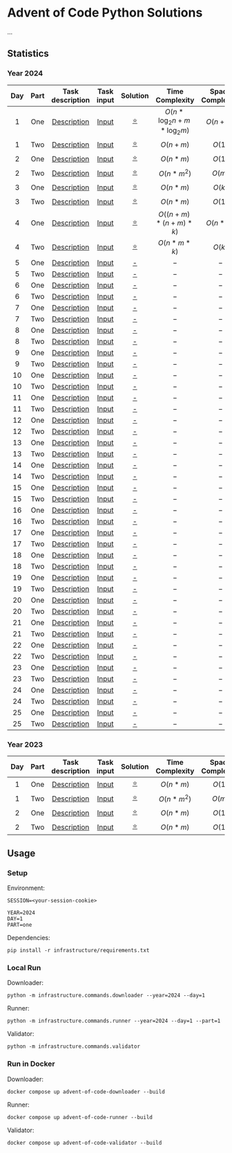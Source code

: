 # Advent of Code Python Solutions

...

## Statistics

### Year 2024

| Day | Part |                  Task description                   |                     Task input                      |                  Solution                   |        Time Complexity         | Space Complexity | Notes |
|:---:|:----:|:---------------------------------------------------:|:---------------------------------------------------:|:-------------------------------------------:|:------------------------------:|:----------------:|-------|
|  1  | One  | [Description](https://adventofcode.com/2024/day/1)  | [Input](https://adventofcode.com/2024/day/1/input)  | [⭐](solutions/year_2024/day_1/part_one.py)  | $O(n*\log_2{n} + m*\log_2{m})$ |     $O(n+m)$     |       |
|  1  | Two  | [Description](https://adventofcode.com/2024/day/1)  | [Input](https://adventofcode.com/2024/day/1/input)  | [⭐](solutions/year_2024/day_1/part_two.py)  |            $O(n+m)$            |      $O(1)$      |       |
|  2  | One  | [Description](https://adventofcode.com/2024/day/2)  | [Input](https://adventofcode.com/2024/day/2/input)  | [⭐](solutions/year_2024/day_2/part_one.py)  |            $O(n*m)$            |      $O(1)$      |       |
|  2  | Two  | [Description](https://adventofcode.com/2024/day/2)  | [Input](https://adventofcode.com/2024/day/2/input)  | [⭐](solutions/year_2024/day_2/part_two.py)  |           $O(n*m^2)$           |      $O(m)$      |       |
|  3  | One  | [Description](https://adventofcode.com/2024/day/3)  | [Input](https://adventofcode.com/2024/day/3/input)  | [⭐](solutions/year_2024/day_3/part_one.py)  |            $O(n*m)$            |      $O(k)$      |       |
|  3  | Two  | [Description](https://adventofcode.com/2024/day/3)  | [Input](https://adventofcode.com/2024/day/3/input)  | [⭐](solutions/year_2024/day_3/part_two.py)  |            $O(n*m)$            |      $O(1)$      |       |
|  4  | One  | [Description](https://adventofcode.com/2024/day/4)  | [Input](https://adventofcode.com/2024/day/4/input)  | [⭐](solutions/year_2024/day_4/part_one.py)  |       $O((n+m)*(n+m)*k)$       |     $O(n*m)$     |       |
|  4  | Two  | [Description](https://adventofcode.com/2024/day/4)  | [Input](https://adventofcode.com/2024/day/4/input)  | [⭐](solutions/year_2024/day_4/part_two.py)  |           $O(n*m*k)$           |      $O(k)$      |       |
|  5  | One  | [Description](https://adventofcode.com/2024/day/5)  | [Input](https://adventofcode.com/2024/day/5/input)  | [-](solutions/year_2024/day_5/part_one.py)  |              $-$               |       $-$        |       |
|  5  | Two  | [Description](https://adventofcode.com/2024/day/5)  | [Input](https://adventofcode.com/2024/day/5/input)  | [-](solutions/year_2024/day_5/part_two.py)  |              $-$               |       $-$        |       |
|  6  | One  | [Description](https://adventofcode.com/2024/day/6)  | [Input](https://adventofcode.com/2024/day/6/input)  | [-](solutions/year_2024/day_6/part_one.py)  |              $-$               |       $-$        |       |
|  6  | Two  | [Description](https://adventofcode.com/2024/day/6)  | [Input](https://adventofcode.com/2024/day/6/input)  | [-](solutions/year_2024/day_6/part_two.py)  |              $-$               |       $-$        |       |
|  7  | One  | [Description](https://adventofcode.com/2024/day/7)  | [Input](https://adventofcode.com/2024/day/7/input)  | [-](solutions/year_2024/day_7/part_one.py)  |              $-$               |       $-$        |       |
|  7  | Two  | [Description](https://adventofcode.com/2024/day/7)  | [Input](https://adventofcode.com/2024/day/7/input)  | [-](solutions/year_2024/day_7/part_two.py)  |              $-$               |       $-$        |       |
|  8  | One  | [Description](https://adventofcode.com/2024/day/8)  | [Input](https://adventofcode.com/2024/day/8/input)  | [-](solutions/year_2024/day_8/part_one.py)  |              $-$               |       $-$        |       |
|  8  | Two  | [Description](https://adventofcode.com/2024/day/8)  | [Input](https://adventofcode.com/2024/day/8/input)  | [-](solutions/year_2024/day_8/part_two.py)  |              $-$               |       $-$        |       |
|  9  | One  | [Description](https://adventofcode.com/2024/day/9)  | [Input](https://adventofcode.com/2024/day/9/input)  | [-](solutions/year_2024/day_9/part_one.py)  |              $-$               |       $-$        |       |
|  9  | Two  | [Description](https://adventofcode.com/2024/day/9)  | [Input](https://adventofcode.com/2024/day/9/input)  | [-](solutions/year_2024/day_9/part_two.py)  |              $-$               |       $-$        |       |
| 10  | One  | [Description](https://adventofcode.com/2024/day/10) | [Input](https://adventofcode.com/2024/day/10/input) | [-](solutions/year_2024/day_10/part_one.py) |              $-$               |       $-$        |       |
| 10  | Two  | [Description](https://adventofcode.com/2024/day/10) | [Input](https://adventofcode.com/2024/day/10/input) | [-](solutions/year_2024/day_10/part_two.py) |              $-$               |       $-$        |       |
| 11  | One  | [Description](https://adventofcode.com/2024/day/11) | [Input](https://adventofcode.com/2024/day/11/input) | [-](solutions/year_2024/day_11/part_one.py) |              $-$               |       $-$        |       |
| 11  | Two  | [Description](https://adventofcode.com/2024/day/11) | [Input](https://adventofcode.com/2024/day/11/input) | [-](solutions/year_2024/day_11/part_two.py) |              $-$               |       $-$        |       |
| 12  | One  | [Description](https://adventofcode.com/2024/day/12) | [Input](https://adventofcode.com/2024/day/12/input) | [-](solutions/year_2024/day_12/part_one.py) |              $-$               |       $-$        |       |
| 12  | Two  | [Description](https://adventofcode.com/2024/day/12) | [Input](https://adventofcode.com/2024/day/12/input) | [-](solutions/year_2024/day_12/part_two.py) |              $-$               |       $-$        |       |
| 13  | One  | [Description](https://adventofcode.com/2024/day/13) | [Input](https://adventofcode.com/2024/day/13/input) | [-](solutions/year_2024/day_13/part_one.py) |              $-$               |       $-$        |       |
| 13  | Two  | [Description](https://adventofcode.com/2024/day/13) | [Input](https://adventofcode.com/2024/day/13/input) | [-](solutions/year_2024/day_13/part_two.py) |              $-$               |       $-$        |       |
| 14  | One  | [Description](https://adventofcode.com/2024/day/14) | [Input](https://adventofcode.com/2024/day/14/input) | [-](solutions/year_2024/day_14/part_one.py) |              $-$               |       $-$        |       |
| 14  | Two  | [Description](https://adventofcode.com/2024/day/14) | [Input](https://adventofcode.com/2024/day/14/input) | [-](solutions/year_2024/day_14/part_two.py) |              $-$               |       $-$        |       |
| 15  | One  | [Description](https://adventofcode.com/2024/day/15) | [Input](https://adventofcode.com/2024/day/15/input) | [-](solutions/year_2024/day_15/part_one.py) |              $-$               |       $-$        |       |
| 15  | Two  | [Description](https://adventofcode.com/2024/day/15) | [Input](https://adventofcode.com/2024/day/15/input) | [-](solutions/year_2024/day_15/part_two.py) |              $-$               |       $-$        |       |
| 16  | One  | [Description](https://adventofcode.com/2024/day/16) | [Input](https://adventofcode.com/2024/day/16/input) | [-](solutions/year_2024/day_16/part_one.py) |              $-$               |       $-$        |       |
| 16  | Two  | [Description](https://adventofcode.com/2024/day/16) | [Input](https://adventofcode.com/2024/day/16/input) | [-](solutions/year_2024/day_16/part_two.py) |              $-$               |       $-$        |       |
| 17  | One  | [Description](https://adventofcode.com/2024/day/17) | [Input](https://adventofcode.com/2024/day/17/input) | [-](solutions/year_2024/day_17/part_one.py) |              $-$               |       $-$        |       |
| 17  | Two  | [Description](https://adventofcode.com/2024/day/17) | [Input](https://adventofcode.com/2024/day/17/input) | [-](solutions/year_2024/day_17/part_two.py) |              $-$               |       $-$        |       |
| 18  | One  | [Description](https://adventofcode.com/2024/day/18) | [Input](https://adventofcode.com/2024/day/18/input) | [-](solutions/year_2024/day_18/part_one.py) |              $-$               |       $-$        |       |
| 18  | Two  | [Description](https://adventofcode.com/2024/day/18) | [Input](https://adventofcode.com/2024/day/18/input) | [-](solutions/year_2024/day_18/part_two.py) |              $-$               |       $-$        |       |
| 19  | One  | [Description](https://adventofcode.com/2024/day/19) | [Input](https://adventofcode.com/2024/day/19/input) | [-](solutions/year_2024/day_19/part_one.py) |              $-$               |       $-$        |       |
| 19  | Two  | [Description](https://adventofcode.com/2024/day/19) | [Input](https://adventofcode.com/2024/day/19/input) | [-](solutions/year_2024/day_19/part_two.py) |              $-$               |       $-$        |       |
| 20  | One  | [Description](https://adventofcode.com/2024/day/20) | [Input](https://adventofcode.com/2024/day/20/input) | [-](solutions/year_2024/day_20/part_one.py) |              $-$               |       $-$        |       |
| 20  | Two  | [Description](https://adventofcode.com/2024/day/20) | [Input](https://adventofcode.com/2024/day/20/input) | [-](solutions/year_2024/day_20/part_two.py) |              $-$               |       $-$        |       |
| 21  | One  | [Description](https://adventofcode.com/2024/day/21) | [Input](https://adventofcode.com/2024/day/21/input) | [-](solutions/year_2024/day_21/part_one.py) |              $-$               |       $-$        |       |
| 21  | Two  | [Description](https://adventofcode.com/2024/day/21) | [Input](https://adventofcode.com/2024/day/21/input) | [-](solutions/year_2024/day_21/part_two.py) |              $-$               |       $-$        |       |
| 22  | One  | [Description](https://adventofcode.com/2024/day/22) | [Input](https://adventofcode.com/2024/day/22/input) | [-](solutions/year_2024/day_22/part_one.py) |              $-$               |       $-$        |       |
| 22  | Two  | [Description](https://adventofcode.com/2024/day/22) | [Input](https://adventofcode.com/2024/day/22/input) | [-](solutions/year_2024/day_22/part_two.py) |              $-$               |       $-$        |       |
| 23  | One  | [Description](https://adventofcode.com/2024/day/23) | [Input](https://adventofcode.com/2024/day/23/input) | [-](solutions/year_2024/day_23/part_one.py) |              $-$               |       $-$        |       |
| 23  | Two  | [Description](https://adventofcode.com/2024/day/23) | [Input](https://adventofcode.com/2024/day/23/input) | [-](solutions/year_2024/day_23/part_two.py) |              $-$               |       $-$        |       |
| 24  | One  | [Description](https://adventofcode.com/2024/day/24) | [Input](https://adventofcode.com/2024/day/24/input) | [-](solutions/year_2024/day_24/part_one.py) |              $-$               |       $-$        |       |
| 24  | Two  | [Description](https://adventofcode.com/2024/day/24) | [Input](https://adventofcode.com/2024/day/24/input) | [-](solutions/year_2024/day_24/part_two.py) |              $-$               |       $-$        |       |
| 25  | One  | [Description](https://adventofcode.com/2024/day/25) | [Input](https://adventofcode.com/2024/day/25/input) | [-](solutions/year_2024/day_25/part_one.py) |              $-$               |       $-$        |       |
| 25  | Two  | [Description](https://adventofcode.com/2024/day/25) | [Input](https://adventofcode.com/2024/day/25/input) | [-](solutions/year_2024/day_25/part_two.py) |              $-$               |       $-$        |       |

### Year 2023

| Day | Part |                  Task description                  |                     Task input                     |                  Solution                  | Time Complexity | Space Complexity | Notes |
|:---:|:----:|:--------------------------------------------------:|:--------------------------------------------------:|:------------------------------------------:|:---------------:|:----------------:|-------|
|  1  | One  | [Description](https://adventofcode.com/2023/day/1) | [Input](https://adventofcode.com/2023/day/1/input) | [⭐](solutions/year_2023/day_1/part_one.py) |    $O(n*m)$     |      $O(1)$      |       |
|  1  | Two  | [Description](https://adventofcode.com/2023/day/1) | [Input](https://adventofcode.com/2023/day/1/input) | [⭐](solutions/year_2023/day_1/part_two.py) |   $O(n*m^2)$    |      $O(m)$      |       |
|  2  | One  | [Description](https://adventofcode.com/2023/day/2) | [Input](https://adventofcode.com/2023/day/2/input) | [⭐](solutions/year_2023/day_2/part_one.py) |    $O(n*m)$     |      $O(1)$      |       |
|  2  | Two  | [Description](https://adventofcode.com/2023/day/2) | [Input](https://adventofcode.com/2023/day/2/input) | [⭐](solutions/year_2023/day_2/part_two.py) |    $O(n*m)$     |      $O(1)$      |       |

## Usage

### Setup

Environment:

```dotenv
SESSION=<your-session-cookie>

YEAR=2024
DAY=1
PART=one
```

Dependencies:

```shell
pip install -r infrastructure/requirements.txt
```


### Local Run

Downloader:

```shell
python -m infrastructure.commands.downloader --year=2024 --day=1
```

Runner:

```shell
python -m infrastructure.commands.runner --year=2024 --day=1 --part=1
```

Validator:

```shell
python -m infrastructure.commands.validator
```

### Run in Docker

Downloader:

```shell
docker compose up advent-of-code-downloader --build
```

Runner:

```shell
docker compose up advent-of-code-runner --build
```

Validator:

```shell
docker compose up advent-of-code-validator --build
```
